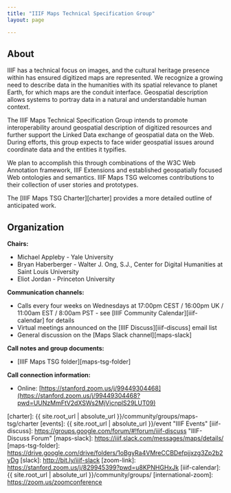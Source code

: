 ```yaml
---
title: "IIIF Maps Technical Specification Group"
layout: page

---
```


## About
IIIF has a technical focus on images, and the cultural heritage presence within has ensured digitized maps are represented. We recognize a growing need to describe data in the humanities with its spatial relevance to planet Earth, for which maps are the conduit interface. Geospatial description allows systems to portray data in a natural and understandable human context.  

The IIIF Maps Technical Specification Group intends to promote interoperability around geospatial description of digitized resources and further support the Linked Data exchange of geospatial data on the Web. During efforts, this group expects to face wider geospatial issues around coordinate data and the entities it typifies.  

We plan to accomplish this through combinations of the W3C Web Annotation framework, IIIF Extensions and established geospatially focused Web ontologies and semantics.  IIIF Maps TSG welcomes contributions to their collection of user stories and prototypes.  

The [IIIF Maps TSG Charter][charter] provides a more detailed outline of anticipated work.  

## Organization

**Chairs:**
* Michael Appleby - Yale University
* Bryan Haberberger - Walter J. Ong, S.J., Center for Digital Humanities at Saint Louis University
* Eliot Jordan - Princeton University

**Communication channels:**
* Calls every four weeks on Wednesdays at 17:00pm CEST / 16:00pm UK / 11:00am EST / 8:00am PST - see [IIIF Community Calendar][iiif-calendar] for details
* Virtual meetings announced on the [IIIF Discuss][iiif-discuss] email list
* General discussion on the [Maps Slack channel][maps-slack]

**Call notes and group documents:**
  * [IIIF Maps TSG folder][maps-tsg-folder]

**Call connection information:**
* Online: [https://stanford.zoom.us/j/99449304468](https://stanford.zoom.us/j/99449304468?pwd=UUNzMmFtV2dXSWs2MjVicnplS29LUT09)

[charter]: {{ site.root_url | absolute_url }}/community/groups/maps-tsg/charter
[events]: {{ site.root_url | absolute_url }}/event "IIIF Events"
[iiif-discuss]: https://groups.google.com/forum/#!forum/iiif-discuss "IIIF-Discuss Forum"
[maps-slack]: https://iiif.slack.com/messages/maps/details/
[maps-tsg-folder]: https://drive.google.com/drive/folders/1oBgyRa4VMreCCBDefpjjxzg3Zp2b2yDg
[slack]: http://bit.ly/iiif-slack
[zoom-link]: https://stanford.zoom.us/j/829945399?pwd=u8KPNHGHxJk
[iiif-calendar]: {{ site.root_url | absolute_url }}/community/groups/
[international-zoom]: https://zoom.us/zoomconference
